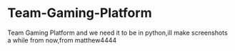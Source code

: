 # Team-Gaming-Platform
Team Gaming Platform and we need it to be in python,ill make screenshots a while from now,from matthew4444
